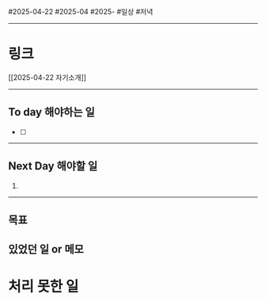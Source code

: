#2025-04-22 #2025-04 #2025-
#일상 #저녁 

-------
# 링크
[[2025-04-22 자기소개]]

---
## To day 해야하는 일
- [ ] 

---
## Next Day 해야할 일
1. 

---

## 목표


## 있었던 일  or 메모


# 처리 못한 일